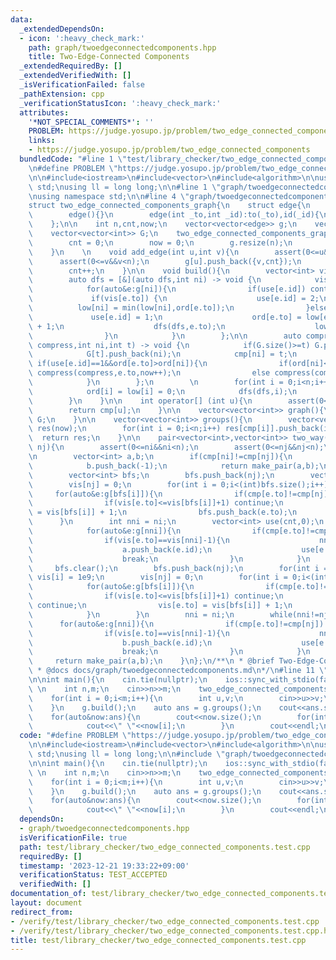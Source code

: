 ```yaml
---
data:
  _extendedDependsOn:
  - icon: ':heavy_check_mark:'
    path: graph/twoedgeconnectedcomponents.hpp
    title: Two-Edge-Connected Components
  _extendedRequiredBy: []
  _extendedVerifiedWith: []
  _isVerificationFailed: false
  _pathExtension: cpp
  _verificationStatusIcon: ':heavy_check_mark:'
  attributes:
    '*NOT_SPECIAL_COMMENTS*': ''
    PROBLEM: https://judge.yosupo.jp/problem/two_edge_connected_components
    links:
    - https://judge.yosupo.jp/problem/two_edge_connected_components
  bundledCode: "#line 1 \"test/library_checker/two_edge_connected_components.test.cpp\"\
    \n#define PROBLEM \"https://judge.yosupo.jp/problem/two_edge_connected_components\"\
    \n\n#include<iostream>\n#include<vector>\n#include<algorithm>\n\nusing namespace\
    \ std;\nusing ll = long long;\n\n#line 1 \"graph/twoedgeconnectedcomponents.hpp\"\
    \nusing namespace std;\n\n#line 4 \"graph/twoedgeconnectedcomponents.hpp\"\n#include<cassert>\n\
    struct two_edge_connected_components_graph{\n    struct edge{\n        int to,id;\n\
    \        edge(){}\n        edge(int _to,int _id):to(_to),id(_id){\n\n        }\n\
    \    };\n\n    int n,cnt,now;\n    vector<vector<edge>> g;\n    vector<int> cmp;\n\
    \    vector<vector<int>> G;\n    two_edge_connected_components_graph(int _n):n(_n){\n\
    \        cnt = 0;\n        now = 0;\n        g.resize(n);\n        cmp.resize(n);\n\
    \    }\n    \n    void add_edge(int u,int v){\n        assert(0<=u&&u<n);\n  \
    \      assert(0<=v&&v<n);\n        g[u].push_back({v,cnt});\n        g[v].push_back({u,cnt});\n\
    \        cnt++;\n    }\n\n    void build(){\n        vector<int> vis(n,0),use(cnt,0),ord(n,-1),low(n,1e9);\n\
    \        auto dfs = [&](auto dfs,int ni) -> void {\n            vis[ni] = 1;\n\
    \            for(auto&e:g[ni]){\n                if(use[e.id]) continue;\n   \
    \             if(vis[e.to]) {\n                    use[e.id] = 2;\n          \
    \          low[ni] = min(low[ni],ord[e.to]);\n                }else{\n       \
    \             use[e.id] = 1;\n                    ord[e.to] = low[e.to] = ord[ni]\
    \ + 1;\n                    dfs(dfs,e.to);\n                    low[ni] = min(low[ni],low[e.to]);\n\
    \                }\n            }\n        };\n\n        auto compress = [&](auto\
    \ compress,int ni,int t) -> void {\n            if(G.size()>=t) G.push_back(vector<int>(0));\n\
    \            G[t].push_back(ni);\n            cmp[ni] = t;\n            for(auto&e:g[ni])\
    \ if(use[e.id]==1&&ord[e.to]>ord[ni]){\n                if(ord[ni]<low[e.to])\
    \ compress(compress,e.to,now++);\n                else compress(compress,e.to,cmp[ni]);\n\
    \            }\n        };\n        \n        for(int i = 0;i<n;i++) if(vis[i]==0){\n\
    \            ord[i] = low[i] = 0;\n            dfs(dfs,i);\n            compress(compress,i,now++);\n\
    \        }\n    }\n\n    int operator[] (int u){\n        assert(0<=u&&u<n);\n\
    \        return cmp[u];\n    }\n\n    vector<vector<int>> graph(){\n        return\
    \ G;\n    }\n\n    vector<vector<int>> groups(){\n        vector<vector<int>>\
    \ res(now);\n        for(int i = 0;i<n;i++) res[cmp[i]].push_back(i);\n      \
    \  return res;\n    }\n\n    pair<vector<int>,vector<int>> two_way(int ni,int\
    \ nj){\n        assert(0<=ni&&ni<n);\n        assert(0<=nj&&nj<n);\n        assert(ni!=nj);\n\
    \n        vector<int> a,b;\n        if(cmp[ni]!=cmp[nj]){\n            a.push_back(-1);\n\
    \            b.push_back(-1);\n            return make_pair(a,b);\n        }\n\
    \        vector<int> bfs;\n        bfs.push_back(nj);\n        vector<int> vis(n,1e9);\n\
    \        vis[nj] = 0;\n        for(int i = 0;i<(int)bfs.size();i++){\n       \
    \     for(auto&e:g[bfs[i]]){\n                if(cmp[e.to]!=cmp[nj]) continue;\n\
    \                if(vis[e.to]<=vis[bfs[i]]+1) continue;\n                vis[e.to]\
    \ = vis[bfs[i]] + 1;\n                bfs.push_back(e.to);\n            }\n  \
    \      }\n        int nni = ni;\n        vector<int> use(cnt,0);\n        while(nni!=nj){\n\
    \            for(auto&e:g[nni]){\n                if(cmp[e.to]!=cmp[nj]) continue;\n\
    \                if(vis[e.to]==vis[nni]-1){\n                    nni = e.to;\n\
    \                    a.push_back(e.id);\n                    use[e.id] = 1;\n\
    \                    break;\n                }\n            }\n        }\n   \
    \     bfs.clear();\n        bfs.push_back(nj);\n        for(int i = 0;i<n;i++)\
    \ vis[i] = 1e9;\n        vis[nj] = 0;\n        for(int i = 0;i<(int)bfs.size();i++){\n\
    \            for(auto&e:g[bfs[i]]){\n                if(cmp[e.to]!=cmp[nj]) continue;\n\
    \                if(vis[e.to]<=vis[bfs[i]]+1) continue;\n                if(use[e.id])\
    \ continue;\n                vis[e.to] = vis[bfs[i]] + 1;\n                bfs.push_back(e.to);\n\
    \            }\n        }\n        nni = ni;\n        while(nni!=nj){\n      \
    \      for(auto&e:g[nni]){\n                if(cmp[e.to]!=cmp[nj]) continue;\n\
    \                if(vis[e.to]==vis[nni]-1){\n                    nni = e.to;\n\
    \                    b.push_back(e.id);\n                    use[e.id] = 1;\n\
    \                    break;\n                }\n            }\n        }\n   \
    \     return make_pair(a,b);\n    }\n};\n/**\n * @brief Two-Edge-Connected Components\n\
    \ * @docs docs/graph/twoedgeconnectedcomponents.md\n*/\n#line 11 \"test/library_checker/two_edge_connected_components.test.cpp\"\
    \n\nint main(){\n    cin.tie(nullptr);\n    ios::sync_with_stdio(false);\n   \
    \ \n    int n,m;\n    cin>>n>>m;\n    two_edge_connected_components_graph g(n);\n\
    \    for(int i = 0;i<m;i++){\n        int u,v;\n        cin>>u>>v;\n        g.add_edge(u,v);\n\
    \    }\n    g.build();\n    auto ans = g.groups();\n    cout<<ans.size()<<endl;\n\
    \    for(auto&now:ans){\n        cout<<now.size();\n        for(int i = 0;i<now.size();i++){\n\
    \            cout<<\" \"<<now[i];\n        }\n        cout<<endl;\n    }\n}\n"
  code: "#define PROBLEM \"https://judge.yosupo.jp/problem/two_edge_connected_components\"\
    \n\n#include<iostream>\n#include<vector>\n#include<algorithm>\n\nusing namespace\
    \ std;\nusing ll = long long;\n\n#include \"graph/twoedgeconnectedcomponents.hpp\"\
    \n\nint main(){\n    cin.tie(nullptr);\n    ios::sync_with_stdio(false);\n   \
    \ \n    int n,m;\n    cin>>n>>m;\n    two_edge_connected_components_graph g(n);\n\
    \    for(int i = 0;i<m;i++){\n        int u,v;\n        cin>>u>>v;\n        g.add_edge(u,v);\n\
    \    }\n    g.build();\n    auto ans = g.groups();\n    cout<<ans.size()<<endl;\n\
    \    for(auto&now:ans){\n        cout<<now.size();\n        for(int i = 0;i<now.size();i++){\n\
    \            cout<<\" \"<<now[i];\n        }\n        cout<<endl;\n    }\n}\n"
  dependsOn:
  - graph/twoedgeconnectedcomponents.hpp
  isVerificationFile: true
  path: test/library_checker/two_edge_connected_components.test.cpp
  requiredBy: []
  timestamp: '2023-12-21 19:33:22+09:00'
  verificationStatus: TEST_ACCEPTED
  verifiedWith: []
documentation_of: test/library_checker/two_edge_connected_components.test.cpp
layout: document
redirect_from:
- /verify/test/library_checker/two_edge_connected_components.test.cpp
- /verify/test/library_checker/two_edge_connected_components.test.cpp.html
title: test/library_checker/two_edge_connected_components.test.cpp
---
```


